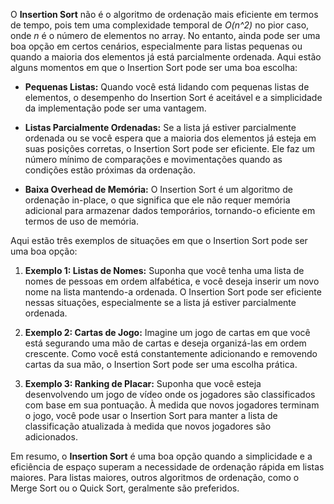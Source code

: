 O **Insertion Sort** não é o algoritmo de ordenação mais eficiente em termos de tempo, pois tem uma complexidade temporal de *O(n^2)* no pior caso, onde *n* é o número de elementos no array. No entanto, ainda pode ser uma boa opção em certos cenários, especialmente para listas pequenas ou quando a maioria dos elementos já está parcialmente ordenada. Aqui estão alguns momentos em que o Insertion Sort pode ser uma boa escolha:

- **Pequenas Listas:** Quando você está lidando com pequenas listas de elementos, o desempenho do Insertion Sort é aceitável e a simplicidade da implementação pode ser uma vantagem.

- **Listas Parcialmente Ordenadas:** Se a lista já estiver parcialmente ordenada ou se você espera que a maioria dos elementos já esteja em suas posições corretas, o Insertion Sort pode ser eficiente. Ele faz um número mínimo de comparações e movimentações quando as condições estão próximas da ordenação.

- **Baixa Overhead de Memória:** O Insertion Sort é um algoritmo de ordenação in-place, o que significa que ele não requer memória adicional para armazenar dados temporários, tornando-o eficiente em termos de uso de memória.

Aqui estão três exemplos de situações em que o Insertion Sort pode ser uma boa opção:

1. **Exemplo 1: Listas de Nomes:**
   Suponha que você tenha uma lista de nomes de pessoas em ordem alfabética, e você deseja inserir um novo nome na lista mantendo-a ordenada. O Insertion Sort pode ser eficiente nessas situações, especialmente se a lista já estiver parcialmente ordenada.

2. **Exemplo 2: Cartas de Jogo:**
   Imagine um jogo de cartas em que você está segurando uma mão de cartas e deseja organizá-las em ordem crescente. Como você está constantemente adicionando e removendo cartas da sua mão, o Insertion Sort pode ser uma escolha prática.

3. **Exemplo 3: Ranking de Placar:**
   Suponha que você esteja desenvolvendo um jogo de vídeo onde os jogadores são classificados com base em sua pontuação. À medida que novos jogadores terminam o jogo, você pode usar o Insertion Sort para manter a lista de classificação atualizada à medida que novos jogadores são adicionados.

Em resumo, o **Insertion Sort** é uma boa opção quando a simplicidade e a eficiência de espaço superam a necessidade de ordenação rápida em listas maiores. Para listas maiores, outros algoritmos de ordenação, como o Merge Sort ou o Quick Sort, geralmente são preferidos.
